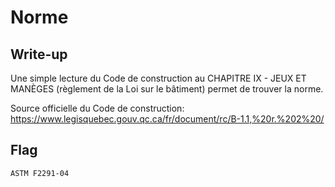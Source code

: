 # Norme

## Write-up

Une simple lecture du Code de construction au CHAPITRE IX - JEUX ET MANÈGES (règlement de la Loi sur le bâtiment) permet de trouver la norme.

Source officielle du Code de construction: https://www.legisquebec.gouv.qc.ca/fr/document/rc/B-1.1,%20r.%202%20/

## Flag

`ASTM F2291-04`
